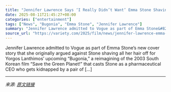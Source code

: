 ```yaml
---
title: "Jennifer Lawrence Says ‘I Really Didn’t Want’ Emma Stone Shaving Her Hair Off for ‘Bugonia’: ‘I Had Already Lived Through’ Her ‘Billie Jean King Haircut’"
date: 2025-08-11T21:45:27+08:00
categories: ["entertainment"]
tags: ["News", "Bugonia", "Emma Stone", "Jennifer Lawrence"]
summary: "Jennifer Lawrence admitted to Vogue as part of Emma Stone&#8217;s new cover story that she originally argued against Stone shaving all her hair off for Yorgos Lanthimos&#8217; upcoming &#8220;Bugonia,"
source_url: "https://variety.com/2025/film/news/jennifer-lawrence-emma-stone-dont-shave-hair-off-bugonia-1236486910/"
---
```


Jennifer Lawrence admitted to Vogue as part of Emma Stone&#8217;s new cover story that she originally argued against Stone shaving all her hair off for Yorgos Lanthimos&#8217; upcoming &#8220;Bugonia,&#8221; a reimagining of the 2003 South Korean film &#8220;Save the Green Planet!&#8221; that casts Stone as a pharmaceutical CEO who gets kidnapped by a pair of [&#8230;]

---

*来源: [原文链接](https://variety.com/2025/film/news/jennifer-lawrence-emma-stone-dont-shave-hair-off-bugonia-1236486910/)*
